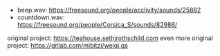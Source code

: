 - beep.wav: https://freesound.org/people/acclivity/sounds/25882
- countdown.wav: https://freesound.org/people/Corsica_S/sounds/82986/

original project: https://teahouse.sethjrothschild.com
even more original project: https://gitlab.com/mibitzi/weiqi.gs